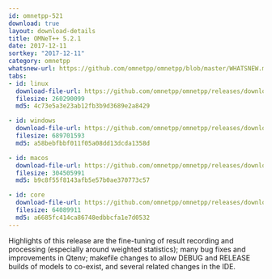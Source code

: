 ```yaml
---
id: omnetpp-521
download: true
layout: download-details
title: OMNeT++ 5.2.1
date: 2017-12-11
sortkey: "2017-12-11"
category: omnetpp
whatsnew-url: https://github.com/omnetpp/omnetpp/blob/master/WHATSNEW.md#omnet-521-december-2017
tabs:
- id: linux
  download-file-url: https://github.com/omnetpp/omnetpp/releases/download/omnetpp-5.2.1/omnetpp-5.2.1-src-linux.tgz
  filesize: 260290099
  md5: 4c73e5a3e23ab12fb3b9d3689e2a8429

- id: windows
  download-file-url: https://github.com/omnetpp/omnetpp/releases/download/omnetpp-5.2.1/omnetpp-5.2.1-src-windows.zip
  filesize: 689701593
  md5: a58bebfbbf011f05a08dd13dcda1358d

- id: macos
  download-file-url: https://github.com/omnetpp/omnetpp/releases/download/omnetpp-5.2.1/omnetpp-5.2.1-src-macosx.tgz
  filesize: 304505991
  md5: b9c8f55f8143afb5e57b0ae370773c57

- id: core
  download-file-url: https://github.com/omnetpp/omnetpp/releases/download/omnetpp-5.2.1/omnetpp-5.2.1-src-core.tgz
  filesize: 64089911
  md5: a6685fc414ca86748edbbcfa1e7d0532
---
```


Highlights of this release are the fine-tuning of result recording and
processing (especially around weighted statistics); many bug fixes and
improvements in Qtenv; makefile changes to allow DEBUG and RELEASE builds of
models to co-exist, and several related changes in the IDE.
